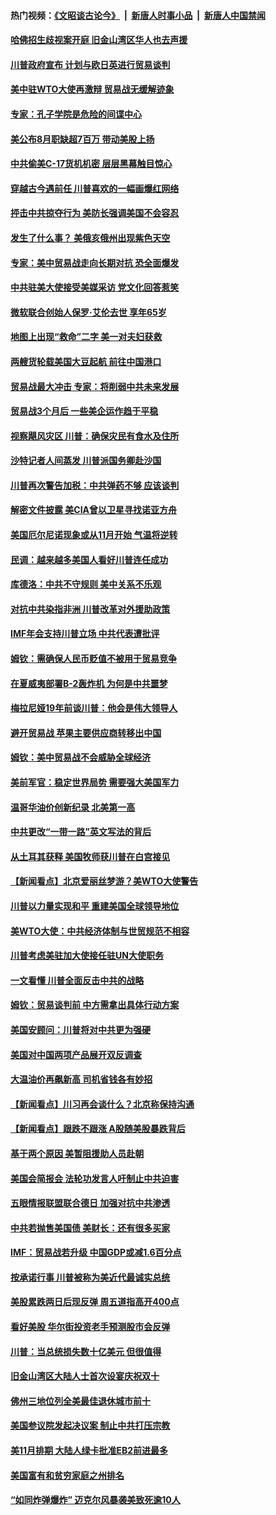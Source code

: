 #### 热门视频：[《文昭谈古论今》](https://github.com/gfw-breaker/wenzhao/blob/master/README.md?t=10170633) &nbsp;|&nbsp; [新唐人时事小品](https://github.com/gfw-breaker/ntdtv-comedy/blob/master/README.md?t=10170633) &nbsp;|&nbsp; [新唐人中国禁闻](https://github.com/gfw-breaker/ntdtv-news/blob/master/README.md?t=10170633)

#### [哈佛招生歧视案开庭 旧金山湾区华人也去声援](../pages/nsc412/n10788791.md?t=10170633) 

#### [川普政府宣布 计划与欧日英进行贸易谈判](../pages/nsc412/n10788496.md?t=10170633) 

#### [美中驻WTO大使再激辩 贸易战无缓解迹象](../pages/nsc412/n10787893.md?t=10170633) 

#### [专家：孔子学院是危险的间谍中心](../pages/nsc412/n10746252.md?t=10170633) 

#### [美公布8月职缺超7百万 带动美股上扬](../pages/nsc412/n10787888.md?t=10170633) 

#### [中共偷美C-17货机机密 层层黑幕触目惊心](../pages/nsc412/n10787673.md?t=10170633) 

#### [穿越古今遇前任 川普喜欢的一幅画爆红网络](../pages/nsc412/n10787677.md?t=10170633) 

#### [抨击中共掠夺行为 美防长强调美国不会容忍](../pages/nsc412/n10787167.md?t=10170633) 

#### [发生了什么事？ 美俄亥俄州出现紫色天空](../pages/nsc412/n10786659.md?t=10170633) 

#### [专家：美中贸易战走向长期对抗 恐全面爆发](../pages/nsc412/n10786185.md?t=10170633) 

#### [中共驻美大使接受美媒采访 党文化回答惹笑](../pages/nsc412/n10785820.md?t=10170633) 

#### [微软联合创始人保罗·艾伦去世 享年65岁](../pages/nsc412/n10785913.md?t=10170633) 

#### [地图上出现“救命”二字  美一对夫妇获救](../pages/nsc412/n10785876.md?t=10170633) 

#### [两艘货轮载美国大豆起航 前往中国港口](../pages/nsc412/n10785803.md?t=10170633) 

#### [贸易战最大冲击 专家：将削弱中共未来发展](../pages/nsc412/n10785751.md?t=10170633) 

#### [贸易战3个月后 一些美企运作趋于平稳](../pages/nsc412/n10785609.md?t=10170633) 

#### [视察飓风灾区 川普：确保灾民有食水及住所](../pages/nsc412/n10785492.md?t=10170633) 

#### [沙特记者人间蒸发 川普派国务卿赴沙国](../pages/nsc412/n10785192.md?t=10170633) 

#### [川普再次警告加税：中共弹药不够 应该谈判](../pages/nsc412/n10783576.md?t=10170633) 

#### [解密文件披露 美CIA曾以卫星寻找诺亚方舟](../pages/nsc412/n10784301.md?t=10170633) 

#### [美国厄尔尼诺现象或从11月开始 气温将逆转](../pages/nsc412/n10784021.md?t=10170633) 

#### [民调：越来越多美国人看好川普连任成功](../pages/nsc412/n10783996.md?t=10170633) 

#### [库德洛：中共不守规则 美中关系不乐观](../pages/nsc412/n10783682.md?t=10170633) 

#### [对抗中共染指非洲 川普改革对外援助政策](../pages/nsc412/n10783337.md?t=10170633) 

#### [IMF年会支持川普立场 中共代表遭批评](../pages/nsc412/n10783214.md?t=10170633) 

#### [姆钦：需确保人民币贬值不被用于贸易竞争](../pages/nsc412/n10782198.md?t=10170633) 

#### [在夏威夷部署B-2轰炸机 为何是中共噩梦](../pages/nsc412/n10781674.md?t=10170633) 

#### [梅拉尼娅19年前谈川普：他会是伟大领导人](../pages/nsc412/n10782415.md?t=10170633) 

#### [避开贸易战 苹果主要供应商转移出中国](../pages/nsc412/n10781823.md?t=10170633) 

#### [姆钦：美中贸易战不会威胁全球经济](../pages/nsc412/n10782089.md?t=10170633) 

#### [美前军官：稳定世界局势 需要强大美国军力](../pages/nsc412/n10781975.md?t=10170633) 

#### [温哥华油价创新纪录 北美第一高](../pages/nsc412/n10781901.md?t=10170633) 

#### [中共更改“一带一路”英文写法的背后](../pages/nsc412/n10781696.md?t=10170633) 

#### [从土耳其获释 美国牧师获川普在白宫接见](../pages/nsc412/n10781786.md?t=10170633) 

#### [【新闻看点】北京爱丽丝梦游？美WTO大使警告](../pages/nsc412/n10781549.md?t=10170633) 

#### [川普以力量实现和平 重建美国全球领导地位](../pages/nsc412/n10781730.md?t=10170633) 

#### [美WTO大使：中共经济体制与世贸规范不相容](../pages/nsc412/n10781260.md?t=10170633) 

#### [川普考虑美驻加大使接任驻UN大使职务](../pages/nsc412/n10781507.md?t=10170633) 

#### [一文看懂  川普全面反击中共的战略](../pages/nsc412/n10780060.md?t=10170633) 

#### [姆钦：贸易谈判前 中方需拿出具体行动方案](../pages/nsc412/n10780360.md?t=10170633) 

#### [美国安顾问：川普将对中共更为强硬](../pages/nsc412/n10780579.md?t=10170633) 

#### [美国对中国两项产品展开双反调查](../pages/nsc412/n10780059.md?t=10170633) 

#### [大温油价再飙新高 司机省钱各有妙招](../pages/nsc412/n10780183.md?t=10170633) 

#### [【新闻看点】川习再会谈什么？北京称保持沟通](../pages/nsc412/n10780037.md?t=10170633) 

#### [【新闻看点】跟跌不跟涨 A股随美股暴跌背后](../pages/nsc412/n10780057.md?t=10170633) 

#### [基于两个原因 美暂阻援助人员赴朝](../pages/nsc412/n10779723.md?t=10170633) 

#### [美国会简报会 法轮功发言人吁制止中共迫害](../pages/nsc412/n10779649.md?t=10170633) 

#### [五眼情报联盟联合德日 加强对抗中共渗透](../pages/nsc412/n10779555.md?t=10170633) 

#### [中共若抛售美国债 美财长：还有很多买家](../pages/nsc412/n10779551.md?t=10170633) 

#### [IMF：贸易战若升级 中国GDP或减1.6百分点](../pages/nsc412/n10779387.md?t=10170633) 

#### [按承诺行事 川普被称为美近代最诚实总统](../pages/nsc412/n10779378.md?t=10170633) 

#### [美股累跌两日后现反弹 周五道指高开400点](../pages/nsc412/n10777885.md?t=10170633) 

#### [看好美股 华尔街投资老手预测股市会反弹](../pages/nsc412/n10778604.md?t=10170633) 

#### [川普：当总统损失数十亿美元 但很值得](../pages/nsc412/n10778932.md?t=10170633) 

#### [旧金山湾区大陆人士首次设宴庆祝双十](../pages/nsc412/n10778620.md?t=10170633) 

#### [佛州三地位列全美最佳退休城市前十](../pages/nsc412/n10777888.md?t=10170633) 

#### [美国参议院发起决议案 制止中共打压宗教](../pages/nsc412/n10777584.md?t=10170633) 

#### [美11月排期 大陆人绿卡批准EB2前进最多](../pages/nsc412/n10777900.md?t=10170633) 

#### [美国富有和贫穷家庭之州排名](../pages/nsc412/n10777911.md?t=10170633) 

#### [“如同炸弹爆炸” 迈克尔风暴袭美致死逾10人](../pages/nsc412/n10777806.md?t=10170633) 

